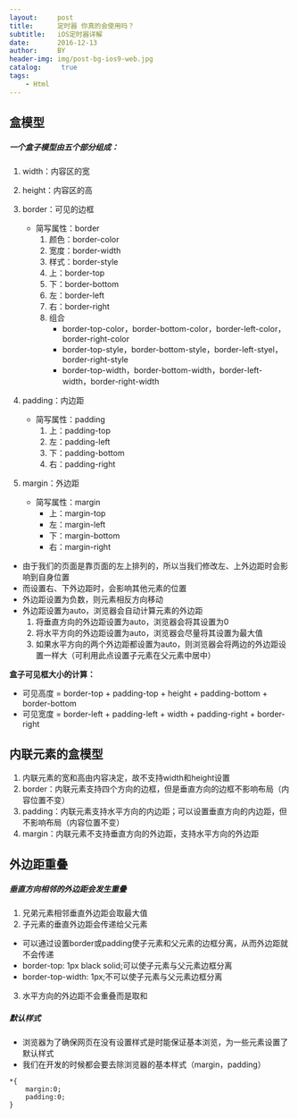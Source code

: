 ```yaml
---
layout:     post
title:      定时器 你真的会使用吗？
subtitle:   iOS定时器详解
date:       2016-12-13
author:     BY
header-img: img/post-bg-ios9-web.jpg
catalog: 	 true
tags:
    - Html
---
```

## 盒模型
##### 一个盒子模型由五个部分组成：
1. width：内容区的宽
2. height：内容区的高

3. border：可见的边框
   - 简写属性：border
     1. 颜色：border-color
     2. 宽度：border-width
     3. 样式：border-style
     4. 上：border-top
     5. 下：border-bottom
     6. 左：border-left
     7. 右：border-right
     8. 组合
        - border-top-color，border-bottom-color，border-left-color，border-right-color
        - border-top-style，border-bottom-style，border-left-styel，border-right-style
        - border-top-width，border-bottom-width，border-left-width，border-right-width

4. padding：内边距
    - 简写属性：padding 
      1. 上：padding-top
      2. 左：padding-left
      3. 下：padding-bottom
      4. 右：padding-right

5. margin：外边距
    - 简写属性：margin
      - 上：margin-top
      - 左：margin-left
      - 下：margin-bottom
      - 右：margin-right

- 由于我们的页面是靠页面的左上排列的，所以当我们修改左、上外边距时会影响到自身位置 
- 而设置右、下外边距时，会影响其他元素的位置
- 外边距设置为负数，则元素相反方向移动
- 外边距设置为auto，浏览器会自动计算元素的外边距
   1. 将垂直方向的外边距设置为auto，浏览器会将其设置为0
   2. 将水平方向的外边距设置为auto，浏览器会尽量将其设置为最大值
   3. 如果水平方向的两个外边距都设置为auto，则浏览器会将两边的外边距设置一样大（可利用此点设置子元素在父元素中居中）

**盒子可见框大小的计算：**
- 可见高度 = border-top + padding-top + height + padding-bottom + border-bottom
- 可见宽度 = border-left + padding-left + width + padding-right + border-right

## 内联元素的盒模型
1. 内联元素的宽和高由内容决定，故不支持width和height设置
2. border：内联元素支持四个方向的边框，但是垂直方向的边框不影响布局（内容位置不变）
3. padding：内联元素支持水平方向的内边距；可以设置垂直方向的内边距，但不影响布局（内容位置不变）
4. margin：内联元素不支持垂直方向的外边距，支持水平方向的外边距
     
## 外边距重叠
##### 垂直方向相邻的外边距会发生重叠
1. 兄弟元素相邻垂直外边距会取最大值
2. 子元素的垂直外边距会传递给父元素
- 可以通过设置border或padding使子元素和父元素的边框分离，从而外边距就不会传递
- border-top: 1px black solid;可以使子元素与父元素边框分离
- border-top-width: 1px;不可以使子元素与父元素边框分离
3. 水平方向的外边距不会重叠而是取和
     
##### 默认样式
- 浏览器为了确保网页在没有设置样式是时能保证基本浏览，为一些元素设置了默认样式
- 我们在开发的时候都会要去除浏览器的基本样式（margin，padding）

```
*{
    margin:0;
    padding:0;
}
```
